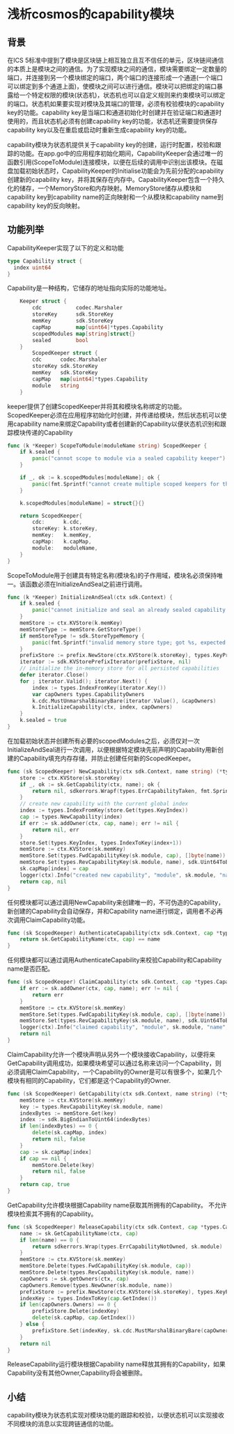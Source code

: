# 浅析cosmos的capability模块

## 背景

在ICS 5标准中提到了模块是区块链上相互独立且互不信任的单元，区块链间通信的本质上是模块之间的通信。为了实现模块之间的通信，模块需要绑定一定数量的端口，并连接到另一个模块绑定的端口，两个端口的连接形成一个通道(一个端口可以绑定到多个通道上面)，使模块之间可以进行通信。模块可以把绑定的端口暴露给一个特定权限的模块(状态机)，状态机也可以自定义规则来约束模块可以绑定的端口。状态机如果要实现对模块及其端口的管理，必须有校验模块的capability key的功能。capability key是当端口和通道初始化时创建并在验证端口和通道时使用的，而且状态机必须有创建capability key的功能，状态机还需要提供保存capability key以及在重启或启动时重新生成capability key的功能。

capability模块为状态机提供关于capability key的创建，运行时配置，校验和跟踪的功能。在app.go中的应用程序初始化期间，CapabilityKeeper会通过唯一的函数引用(ScopeToModule)连接模块，以便在后续的调用中识别出该模块。在磁盘加载初始状态时，CapabilityKeeper的Initialise功能会为先前分配的capability创建新的capability key，并将其保存在内存中。CapabilityKeeper包含一个持久化的储存，一个MemoryStore和内存映射。MemoryStore储存从模块和capability key到capability name的正向映射和一个从模块和capability name到capability key的反向映射。

## 功能列举

CapabilityKeeper实现了以下的定义和功能

```go
type Capability struct {
  index uint64
}
```

Capability是一种结构，它储存的地址指向实际的功能地址。

```go
    Keeper struct {
        cdc           codec.Marshaler
        storeKey      sdk.StoreKey
        memKey        sdk.StoreKey
        capMap        map[uint64]*types.Capability
        scopedModules map[string]struct{}
        sealed        bool
    }
        ScopedKeeper struct {
        cdc      codec.Marshaler
        storeKey sdk.StoreKey
        memKey   sdk.StoreKey
        capMap   map[uint64]*types.Capability
        module   string
    }
```

keeper提供了创建ScopedKeeper并将其和模块名称绑定的功能。ScopedKeeper必须在应用程序初始化时创建，并传递给模块，然后状态机可以使用capability name来绑定Capability或者创建新的Capability以便状态机识别和跟踪模块传递的Capability

```go
func (k *Keeper) ScopeToModule(moduleName string) ScopedKeeper {
    if k.sealed {
        panic("cannot scope to module via a sealed capability keeper")
    }

    if _, ok := k.scopedModules[moduleName]; ok {
        panic(fmt.Sprintf("cannot create multiple scoped keepers for the same module name: %s", moduleName))
    }

    k.scopedModules[moduleName] = struct{}{}

    return ScopedKeeper{
        cdc:      k.cdc,
        storeKey: k.storeKey,
        memKey:   k.memKey,
        capMap:   k.capMap,
        module:   moduleName,
    }
}
```

ScopeToModule用于创建具有特定名称(模块名)的子作用域，模块名必须保持唯一。该函数必须在InitializeAndSeal之前进行调用。

```go
func (k *Keeper) InitializeAndSeal(ctx sdk.Context) {
    if k.sealed {
        panic("cannot initialize and seal an already sealed capability keeper")
    }
    memStore := ctx.KVStore(k.memKey)
    memStoreType := memStore.GetStoreType()
    if memStoreType != sdk.StoreTypeMemory {
        panic(fmt.Sprintf("invalid memory store type; got %s, expected: %s", memStoreType, sdk.StoreTypeMemory))
    }
    prefixStore := prefix.NewStore(ctx.KVStore(k.storeKey), types.KeyPrefixIndexCapability)
    iterator := sdk.KVStorePrefixIterator(prefixStore, nil)
    // initialize the in-memory store for all persisted capabilities
    defer iterator.Close()
    for ; iterator.Valid(); iterator.Next() {
        index := types.IndexFromKey(iterator.Key())
        var capOwners types.CapabilityOwners
        k.cdc.MustUnmarshalBinaryBare(iterator.Value(), &capOwners)
        k.InitializeCapability(ctx, index, capOwners)
    }
    k.sealed = true
}
```

在加载初始状态并创建所有必要的scopedModules之后，必须仅对一次InitializeAndSeal进行一次调用，以便根据特定模块先前声明的Capability用新创建的Capability填充内存存储，并防止创建任何新的ScopedKeeper。

```go
func (sk ScopedKeeper) NewCapability(ctx sdk.Context, name string) (*types.Capability, error) {
    store := ctx.KVStore(sk.storeKey)
    if _, ok := sk.GetCapability(ctx, name); ok {
        return nil, sdkerrors.Wrapf(types.ErrCapabilityTaken, fmt.Sprintf("module: %s, name: %s", sk.module, name))
    }
    // create new capability with the current global index
    index := types.IndexFromKey(store.Get(types.KeyIndex))
    cap := types.NewCapability(index)
    if err := sk.addOwner(ctx, cap, name); err != nil {
        return nil, err
    }
    store.Set(types.KeyIndex, types.IndexToKey(index+1))
    memStore := ctx.KVStore(sk.memKey)
    memStore.Set(types.FwdCapabilityKey(sk.module, cap), []byte(name))
    memStore.Set(types.RevCapabilityKey(sk.module, name), sdk.Uint64ToBigEndian(index))
    sk.capMap[index] = cap
    logger(ctx).Info("created new capability", "module", sk.module, "name", name)
    return cap, nil
}
```

任何模块都可以通过调用NewCapability来创建唯一的，不可伪造的Capability，新创建的Capability会自动保存，并和Capability name进行绑定，调用者不必再次调用ClaimCapability功能。

```go
func (sk ScopedKeeper) AuthenticateCapability(ctx sdk.Context, cap *types.Capability, name string) bool {
    return sk.GetCapabilityName(ctx, cap) == name
}
```

任何模块都可以通过调用AuthenticateCapability来校验Capability和Capability name是否匹配。

```go
func (sk ScopedKeeper) ClaimCapability(ctx sdk.Context, cap *types.Capability, name string) error {
    if err := sk.addOwner(ctx, cap, name); err != nil {
        return err
    }
    memStore := ctx.KVStore(sk.memKey)
    memStore.Set(types.FwdCapabilityKey(sk.module, cap), []byte(name))
    memStore.Set(types.RevCapabilityKey(sk.module, name), sdk.Uint64ToBigEndian(cap.GetIndex()))
    logger(ctx).Info("claimed capability", "module", sk.module, "name", name, "capability", cap.GetIndex())
    return nil
}
```

ClaimCapability允许一个模块声明从另外一个模块接收Capability，以便将来GetCapability调用成功，如果模块希望可以通过名称来访问一个Capability，则必须调用ClaimCapability，一个Capability的Owner是可以有很多个，如果几个模块有相同的Capability，它们都是这个Capability的Owner.

```go
func (sk ScopedKeeper) GetCapability(ctx sdk.Context, name string) (*types.Capability, bool) {
    memStore := ctx.KVStore(sk.memKey)
    key := types.RevCapabilityKey(sk.module, name)
    indexBytes := memStore.Get(key)
    index := sdk.BigEndianToUint64(indexBytes)
    if len(indexBytes) == 0 {
        delete(sk.capMap, index)
        return nil, false
    }
    cap := sk.capMap[index]
    if cap == nil {
        memStore.Delete(key)
        return nil, false
    }
    return cap, true
}
```

GetCapability允许模块根据Capability name获取其所拥有的Capability。 不允许模块检索其不拥有的Capability。

```go
func (sk ScopedKeeper) ReleaseCapability(ctx sdk.Context, cap *types.Capability) error {
    name := sk.GetCapabilityName(ctx, cap)
    if len(name) == 0 {
        return sdkerrors.Wrap(types.ErrCapabilityNotOwned, sk.module)
    }
    memStore := ctx.KVStore(sk.memKey)
    memStore.Delete(types.FwdCapabilityKey(sk.module, cap))
    memStore.Delete(types.RevCapabilityKey(sk.module, name))
    capOwners := sk.getOwners(ctx, cap)
    capOwners.Remove(types.NewOwner(sk.module, name))
    prefixStore := prefix.NewStore(ctx.KVStore(sk.storeKey), types.KeyPrefixIndexCapability)
    indexKey := types.IndexToKey(cap.GetIndex())
    if len(capOwners.Owners) == 0 {
        prefixStore.Delete(indexKey)
        delete(sk.capMap, cap.GetIndex())
    } else {
        prefixStore.Set(indexKey, sk.cdc.MustMarshalBinaryBare(capOwners))
    }
    return nil
}
```

ReleaseCapability运行模块根据Capability name释放其拥有的Capability，如果Capability没有其他Owner,Capability将会被删除。

## 小结

capability模块为状态机实现对模块功能的跟踪和校验，以便状态机可以实现接收不同模块的消息以实现跨链通信的功能。